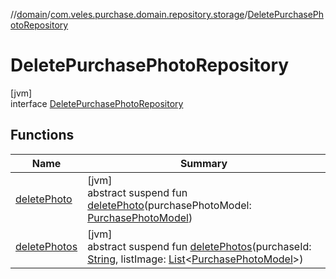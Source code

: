 //[domain](../../../index.md)/[com.veles.purchase.domain.repository.storage](../index.md)/[DeletePurchasePhotoRepository](index.md)

# DeletePurchasePhotoRepository

[jvm]\
interface [DeletePurchasePhotoRepository](index.md)

## Functions

| Name | Summary |
|---|---|
| [deletePhoto](delete-photo.md) | [jvm]<br>abstract suspend fun [deletePhoto](delete-photo.md)(purchasePhotoModel: [PurchasePhotoModel](../../com.veles.purchase.domain.model.purchase/-purchase-photo-model/index.md)) |
| [deletePhotos](delete-photos.md) | [jvm]<br>abstract suspend fun [deletePhotos](delete-photos.md)(purchaseId: [String](https://kotlinlang.org/api/latest/jvm/stdlib/kotlin/-string/index.html), listImage: [List](https://kotlinlang.org/api/latest/jvm/stdlib/kotlin.collections/-list/index.html)&lt;[PurchasePhotoModel](../../com.veles.purchase.domain.model.purchase/-purchase-photo-model/index.md)&gt;) |
